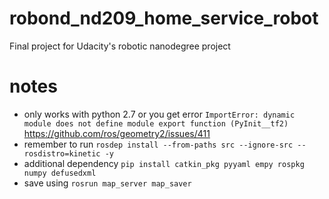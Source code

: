 # robond_nd209_home_service_robot
Final project for Udacity's robotic nanodegree project

# notes
 - only works with python 2.7 or you get error `ImportError: dynamic module does not define module export function (PyInit__tf2)` https://github.com/ros/geometry2/issues/411
 - remember to run `rosdep install --from-paths src --ignore-src --rosdistro=kinetic -y`
 - additional dependency `pip install catkin_pkg pyyaml empy rospkg numpy defusedxml`
 - save using `rosrun map_server map_saver`